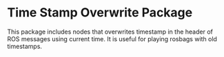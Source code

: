 # Time Stamp Overwrite Package
This package includes nodes that overwrites timestamp in the header of ROS messages using current time.
It is useful for playing rosbags with old timestamps.